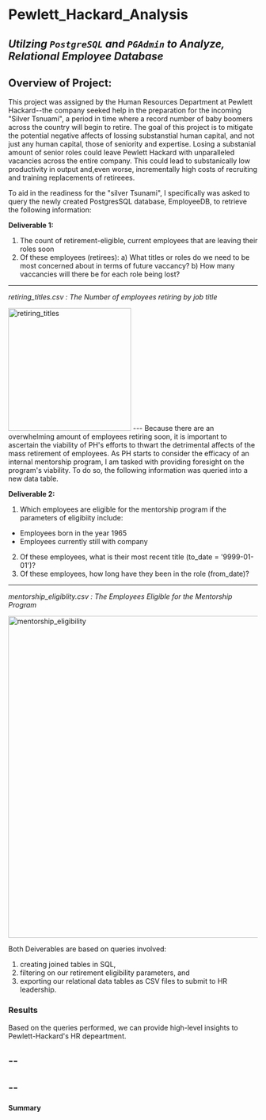 # Pewlett_Hackard_Analysis
*Utilzing `PostgreSQL` and  `PGAdmin` to Analyze, Relational Employee Database*
---
## Overview of Project:
This project was assigned by the Human Resources Department at Pewlett Hackard--the company seeked help in the preparation for the incoming "Silver Tsnuami", a period in time where a record number of baby boomers across the country will begin to retire. The goal of this project is to mitigate the potential negative affects of lossing substanstial human capital, and not just any human capital, those of seniority and expertise. Losing a substanial amount of senior roles could leave Pewlett Hackard with unparalleled vacancies across the entire company. This could lead to substanically low productivity in output and,even worse,  incrementally high costs of recruiting and training replacements of retireees. 

To aid in the readiness for the "silver Tsunami", I specifically was asked to query the newly created PostgresSQL database, EmployeeDB, to retrieve the following information: 

__Deliverable 1:__
1) The count of retirement-eligible, current employees that are leaving their roles soon
2) Of these employees (retirees):
    a) What titles or roles do we need to be most concerned about in terms of future vaccancy?
    b) How many vaccancies will there be for each role being lost?

---
_retiring_titles.csv : The Number of employees retiring by job title_

<img width="248" alt="retiring_titles" src="https://user-images.githubusercontent.com/77628698/113529567-bdad9b80-9591-11eb-9cd2-198f1b26eb1e.png">
---
Because there are an overwhelming amount of employees retiring soon, it is important to ascertain the viability of PH's efforts to thwart the detrimental affects of the mass retirement of employees. As PH starts to consider the efficacy of an internal mentorship program, I am tasked with providing foresight on the program's viability. To do so, the following information was queried into a new data table.

__Deliverable 2:__
1) Which employees are eligible for the mentorship program if the parameters of eligibiity include:
  - Employees born in the year 1965 
  - Employees currently still with company
2) Of these employees, what is their most recent title (to_date = '9999-01-01')?
3) Of these employees, how long have they been in the role (from_date)?
---
_mentorship_eligiblity.csv : The Employees Eligible for the Mentorship Program_

<img width="650" alt="mentorship_eligibility" src="https://user-images.githubusercontent.com/77628698/113530385-e6cf2b80-9593-11eb-9abc-e005e6f74260.png">


Both Deiverables are based on queries involved:
1) creating joined tables in SQL,
2) filtering on our retirement eligibility parameters, and
3) exporting our relational data tables as CSV files to submit to HR leadership.

### Results
Based on the queries performed, we can provide high-level insights to Pewlett-Hackard's HR depeartment.

--
--
--
--



#### Summary

 
